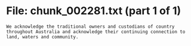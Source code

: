 ﻿# File: chunk_002281.txt (part 1 of 1)
```
We acknowledge the traditional owners and custodians of country throughout Australia and acknowledge their continuing connection to land, waters and community.
```

